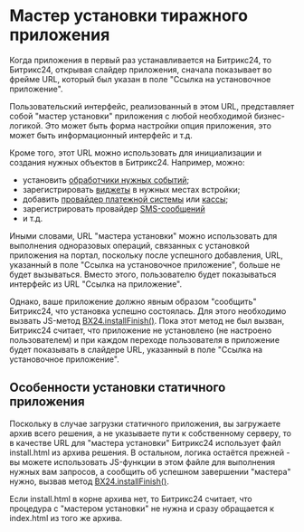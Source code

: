 # Мастер установки тиражного приложения

Когда приложения в первый раз устанавливается на Битрикс24, то Битрикс24, открывая слайдер приложения, сначала показывает во фрейме URL, который был указан в поле "Ссылка на установочное приложение".

Пользовательский интерфейс, реализованный в этом URL, представляет собой "мастер установки" приложения с любой необходимой бизнес-логикой. Это может быть форма настройки опция приложения, это может быть информационный интерфейс и т.д.

Кроме того, этот URL можно использовать для инициализации и создания нужных объектов в Битрикс24. Например, можно:

- установить [обработчики нужных событий](../../events/index.md);
- зарегистрировать [виджеты](../../widgets/index.md) в нужных местах встройки;
- добавить [провайдер платежной системы](../../pay-system/index.md) или [кассы](../../sale/cashbox/index.md);
- зарегистрировать провайдер [SMS-сообщений](../../messageservice/index.md)
- и т.д.

Иными словами, URL "мастера установки" можно использовать для выполнения одноразовых операций, связанных с установкой приложения на портал, поскольку после успешного добавления, URL, указанный в поле "Ссылка на установочное приложение", больше не будет вызываться. Вместо этого, пользователю будет показываться интерфейс из URL "Ссылка на приложение".

Однако, ваше приложение должно явным образом "сообщить" Битрикс24, что установка успешно состоялась. Для этого необходимо вызвать JS-метод [BX24.installFinish()](../../../sdk/bx24-js-sdk/system-functions/bx24-install-finish.md). Пока этот метод не был вызван, Битрикс24 считает, что приложение не установлено (не настроено пользователем) и при каждом переходе пользователя в приложение будет показывать в слайдере URL, указанный в поле "Ссылка на установочное приложение".

## Особенности установки статичного приложения

Поскольку в случае загрузки статичного приложения, вы загружаете архив всего решения, а не указываете пути к собственному серверу, то в качестве URL для "мастера установки" Битрикс24 использует файл install.html из архива решения. В остальном, логика остаётся прежней - вы можете использовать JS-функции в этом файле для выполнения нужных вам запросов, а сообщить об успешном завершении "мастера" нужно, вызвав метод [BX24.installFinish()](../../../sdk/bx24-js-sdk/system-functions/bx24-install-finish.md).

Если install.html в корне архива нет, то Битрикс24 считает, что процедура с "мастером установки" не нужна и сразу обращается к index.html из того же архива.
